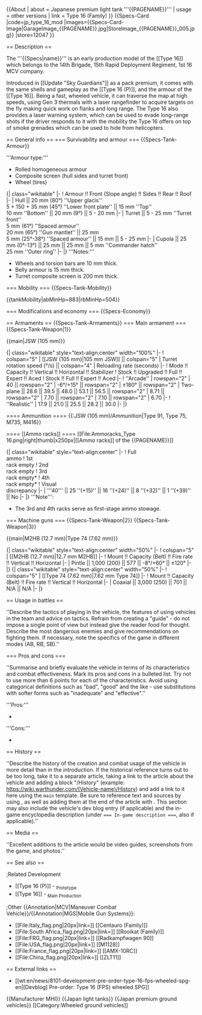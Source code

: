 {{About
| about = Japanese premium light tank '''{{PAGENAME}}'''
| usage = other versions
| link = Type 16 (Family)
}}
{{Specs-Card
|code=jp_type_16_mod
|images={{Specs-Card-Image|GarageImage_{{PAGENAME}}.jpg|StoreImage_{{PAGENAME}}_005.jpg}}
|store=12047
}}

== Description ==
<!-- ''In the description, the first part should be about the history of the creation and combat usage of the vehicle, as well as its key features. In the second part, tell the reader about the ground vehicle in the game. Insert a screenshot of the vehicle, so that if the novice player does not remember the vehicle by name, he will immediately understand what kind of vehicle the article is talking about.'' -->
The '''{{Specs|name}}''' is an early production model of the [[Type 16]] which belongs to the 14th Brigade, 15th Rapid Deployment Regiment, 1st 16 MCV company.

Introduced in [[Update "Sky Guardians"]] as a pack premium, it comes with the same shells and gameplay as the [[Type 16 (P)]], and the armour of the [[Type 16]]. Being a fast, wheeled vehicle, it can traverse the map at high speeds, using Gen 3 thermals with a laser rangefinder to acquire targets on the fly making quick work on flanks and long range. The Type 16 also provides a laser warning system, which can be used to evade long-range shots if the driver responds to it with the mobility the Type 16 offers on top of smoke grenades which can be used to hide from helicopters.

== General info ==
=== Survivability and armour ===
{{Specs-Tank-Armour}}
<!-- ''Describe armour protection. Note the most well protected and key weak areas. Appreciate the layout of modules as well as the number and location of crew members. Is the level of armour protection sufficient, is the placement of modules helpful for survival in combat? If necessary use a visual template to indicate the most secure and weak zones of the armour.'' -->

'''Armour type:'''

* Rolled homogeneous armour
* Composite screen (hull sides and turret front)
* Wheel (tires)

{| class="wikitable"
|-
! Armour !! Front (Slope angle) !! Sides !! Rear !! Roof
|-
| Hull || 20 mm (80°) ''Upper glacis'' <br> 5 + 150 + 35 mm (45°) ''Lower front plate'' || 15 mm ''Top'' <br> 10 mm ''Bottom'' || 20 mm (9°) || 5 - 20 mm
|-
| Turret || 5 - 25 mm ''Turret front'' <br> 5 mm (61°) ''Spaced armour'' <br> 20 mm (65°) ''Gun mantlet'' || 25 mm <br> 5 mm (25°-38°) ''Spaced armour'' || 15 mm || 5 - 25 mm
|-
| Cupola || 25 mm (0°-13°) || 25 mm || 25 mm || 5 mm ''Commander hatch'' <br> 25 mm ''Outer ring''
|-
|}
'''Notes:'''

* Wheels and torsion bars are 10 mm thick.
* Belly armour is 15 mm thick.
* Turret composite screen is 200 mm thick.

=== Mobility ===
{{Specs-Tank-Mobility}}
<!-- ''Write about the mobility of the ground vehicle. Estimate the specific power and manoeuvrability, as well as the maximum speed forwards and backwards.'' -->

{{tankMobility|abMinHp=883|rbMinHp=504}}

=== Modifications and economy ===
{{Specs-Economy}}

== Armaments ==
{{Specs-Tank-Armaments}}
=== Main armament ===
{{Specs-Tank-Weapon|1}}
<!-- ''Give the reader information about the characteristics of the main gun. Assess its effectiveness in a battle based on the reloading speed, ballistics and the power of shells. Do not forget about the flexibility of the fire, that is how quickly the cannon can be aimed at the target, open fire on it and aim at another enemy. Add a link to the main article on the gun: <code><nowiki>{{main|Name of the weapon}}</nowiki></code>. Describe in general terms the ammunition available for the main gun. Give advice on how to use them and how to fill the ammunition storage.'' -->
{{main|JSW (105 mm)}}

{| class="wikitable" style="text-align:center" width="100%"
|-
! colspan="5" | [[JSW (105 mm)|105 mm JSW]] || colspan="5" | Turret rotation speed (°/s) || colspan="4" | Reloading rate (seconds)
|-
! Mode !! Capacity !! Vertical !! Horizontal !! Stabilizer
! Stock !! Upgraded !! Full !! Expert !! Aced
! Stock !! Full !! Expert !! Aced
|-
! ''Arcade''
| rowspan="2" | 40 || rowspan="2" | -6°/+15° || rowspan="2" | ±180° || rowspan="2" | Two-plane || 28.6 || 39.5 || 48.0 || 53.1 || 56.5 || rowspan="2" | 8.71 || rowspan="2" | 7.70 || rowspan="2" | 7.10 || rowspan="2" | 6.70
|-
! ''Realistic''
| 17.9 || 21.0 || 25.5 || 28.2 || 30.0
|-
|}

==== Ammunition ====
{{:JSW (105 mm)/Ammunition|Type 91, Type 75, M735, M416}}

==== [[Ammo racks]] ====
[[File:Ammoracks_Type 16.png|right|thumb|x250px|[[Ammo racks]] of the {{PAGENAME}}]]
<!-- '''Last updated: 2.15.1.70''' -->
{| class="wikitable" style="text-align:center"
|-
! Full<br>ammo
! 1st<br>rack empty
! 2nd<br>rack empty
! 3rd<br>rack empty*
! 4th<br>rack empty*
! Visual<br>discrepancy
|-
| '''40''' || 25&nbsp;''(+15)'' || 16&nbsp;''(+24)'' || 8&nbsp;''(+32)'' || 1&nbsp;''(+39)'' || No
|-
|}
'''Note''':

* The 3rd and 4th racks serve as first-stage ammo stowage.

=== Machine guns ===
{{Specs-Tank-Weapon|2}}
{{Specs-Tank-Weapon|3}}
<!-- ''Offensive and anti-aircraft machine guns not only allow you to fight some aircraft but also are effective against lightly armoured vehicles. Evaluate machine guns and give recommendations on its use.'' -->
{{main|M2HB (12.7 mm)|Type 74 (7.62 mm)}}

{| class="wikitable" style="text-align:center" width="50%"
|-
! colspan="5" | [[M2HB (12.7 mm)|12.7 mm M2HB]]
|-
! Mount !! Capacity (Belt) !! Fire rate !! Vertical !! Horizontal
|-
| Pintle || 1,000 (200) || 577 || -8°/+60° || ±120°
|-
|}
{| class="wikitable" style="text-align:center" width="50%"
|-
! colspan="5" | [[Type 74 (7.62 mm)|7.62 mm Type 74]]
|-
! Mount !! Capacity (Belt) !! Fire rate !! Vertical !! Horizontal
|-
| Coaxial || 3,000 (250) || 701 || N/A || N/A
|-
|}

== Usage in battles ==
<!-- ''Describe the tactics of playing in the vehicle, the features of using vehicles in the team and advice on tactics. Refrain from creating a "guide" - do not impose a single point of view but instead give the reader food for thought. Describe the most dangerous enemies and give recommendations on fighting them. If necessary, note the specifics of the game in different modes (AB, RB, SB).'' -->
''Describe the tactics of playing in the vehicle, the features of using vehicles in the team and advice on tactics. Refrain from creating a "guide" - do not impose a single point of view but instead give the reader food for thought. Describe the most dangerous enemies and give recommendations on fighting them. If necessary, note the specifics of the game in different modes (AB, RB, SB).''

=== Pros and cons ===
<!-- ''Summarise and briefly evaluate the vehicle in terms of its characteristics and combat effectiveness. Mark its pros and cons in a bulleted list. Try not to use more than 6 points for each of the characteristics. Avoid using categorical definitions such as "bad", "good" and the like - use substitutions with softer forms such as "inadequate" and "effective".'' -->
''Summarise and briefly evaluate the vehicle in terms of its characteristics and combat effectiveness. Mark its pros and cons in a bulleted list. Try not to use more than 6 points for each of the characteristics. Avoid using categorical definitions such as "bad", "good" and the like - use substitutions with softer forms such as "inadequate" and "effective".''

'''Pros:'''

*

'''Cons:'''

*

== History ==
<!-- ''Describe the history of the creation and combat usage of the vehicle in more detail than in the introduction. If the historical reference turns out to be too long, take it to a separate article, taking a link to the article about the vehicle and adding a block "/History" (example: <nowiki>https://wiki.warthunder.com/(Vehicle-name)/History</nowiki>) and add a link to it here using the <code>main</code> template. Be sure to reference text and sources by using <code><nowiki><ref></ref></nowiki></code>, as well as adding them at the end of the article with <code><nowiki><references /></nowiki></code>. This section may also include the vehicle's dev blog entry (if applicable) and the in-game encyclopedia description (under <code><nowiki>=== In-game description ===</nowiki></code>, also if applicable).'' -->
''Describe the history of the creation and combat usage of the vehicle in more detail than in the introduction. If the historical reference turns out to be too long, take it to a separate article, taking a link to the article about the vehicle and adding a block "/History" (example: <nowiki>https://wiki.warthunder.com/(Vehicle-name)/History</nowiki>) and add a link to it here using the <code>main</code> template. Be sure to reference text and sources by using <code><nowiki><ref></ref></nowiki></code>, as well as adding them at the end of the article with <code><nowiki><references /></nowiki></code>. This section may also include the vehicle's dev blog entry (if applicable) and the in-game encyclopedia description (under <code><nowiki>=== In-game description ===</nowiki></code>, also if applicable).''

== Media ==
<!-- ''Excellent additions to the article would be video guides, screenshots from the game, and photos.'' -->
''Excellent additions to the article would be video guides, screenshots from the game, and photos.''

== See also ==
<!-- ''Links to the articles on the War Thunder Wiki that you think will be useful for the reader, for example:''
* ''reference to the series of the vehicles;''
* ''links to approximate analogues of other nations and research trees.'' -->
;Related Development
* [[Type 16 (P)]] - <sub>Prototype</sub>
* [[Type 16]] - <sub>Main Production</sub>

;Other {{Annotation|MCV|Maneuver Combat Vehicle}}/{{Annotation|MGS|Mobile Gun Systems}}:

* [[File:Italy_flag.png|20px|link=]] [[Centauro (Family)]]
* [[File:South Africa_flag.png|20px|link=]] [[Rooikat (Family)]]
* [[File:FRG_flag.png|20px|link=]] [[Radkampfwagen 90]]
* [[File:USA_flag.png|20px|link=]] [[M1128]]
* [[File:France_flag.png|20px|link=]] [[AMX-10RC]]
* [[File:China_flag.png|20px|link=]] [[ZLT11]]

== External links ==
<!-- ''Paste links to sources and external resources, such as:''
* ''topic on the official game forum;''
* ''other literature.'' -->

* [[wt:en/news/8101-development-pre-order-type-16-fps-wheeled-spg-en|[Devblog] Pre-order: Type 16 (FPS) wheeled SPG]]

{{Manufacturer MHI}}
{{Japan light tanks}}
{{Japan premium ground vehicles}}
[[Category:Wheeled ground vehicles]]